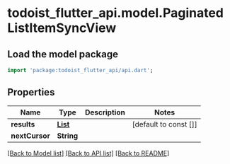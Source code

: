 # todoist_flutter_api.model.PaginatedListItemSyncView

## Load the model package
```dart
import 'package:todoist_flutter_api/api.dart';
```

## Properties
Name | Type | Description | Notes
------------ | ------------- | ------------- | -------------
**results** | [**List<ItemSyncView>**](ItemSyncView.md) |  | [default to const []]
**nextCursor** | **String** |  | 

[[Back to Model list]](../README.md#documentation-for-models) [[Back to API list]](../README.md#documentation-for-api-endpoints) [[Back to README]](../README.md)



